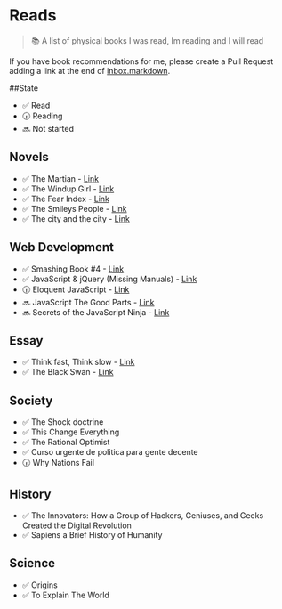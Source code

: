 # Reads

> :books: A list of physical books I was read, Im reading and I will read

If you have book recommendations for me, please create a Pull Request adding a link at the end of [inbox.markdown](https://github.com/BalbuenaJuan/Books/blob/master/inbox.markdown).

##State

- :white_check_mark: Read
- :clock630: Reading
- :soon: Not started

## Novels

- :white_check_mark: The Martian - [Link](http://www.amazon.com/Martian-Novel-Andy-Weir/dp/0804139024/ref=tmm_hrd_swatch_0?_encoding=UTF8&qid=1458993845&sr=8-2)
- :white_check_mark: The Windup Girl - [Link](http://www.amazon.com/Windup-Girl-Paolo-Bacigalupi/dp/1597801577/ref=tmm_hrd_swatch_0?_encoding=UTF8&qid=1458993930&sr=1-1)
- :white_check_mark: The Fear Index - [Link](http://www.amazon.com/Fear-Index-Robert-Harris/dp/0307948110/ref=tmm_pap_swatch_0?_encoding=UTF8&qid=1458994005&sr=1-1)
- :white_check_mark: The Smileys People - [Link](http://www.amazon.com/Smileys-People-George-Smiley-Novel/dp/014311977X/ref=sr_1_1?s=books&ie=UTF8&qid=1458994121&sr=1-1&keywords=The+Smiley+people)
- :white_check_mark: The city and the city - [Link](http://www.amazon.com/City-Random-House-Readers-Circle/dp/034549752X/ref=sr_1_1?s=books&ie=UTF8&qid=1458994170&sr=1-1&keywords=the+city+and+the+city)

## Web Development

- :white_check_mark: Smashing Book #4 - [Link](https://shop.smashingmagazine.com/products/smashing-book-4-ebooks)
- :white_check_mark: JavaScript & jQuery (Missing Manuals) - [Link](http://www.amazon.com/JavaScript-jQuery-Missing-Manual-Manuals/dp/1491947071/ref=sr_1_1?ie=UTF8&qid=1458994376&sr=8-1&keywords=javascript+and+jquery+the+missing+manual)
- :clock630: Eloquent JavaScript - [Link](http://www.amazon.com/Eloquent-JavaScript-Modern-Introduction-Programming/dp/1593275846/ref=sr_1_1?s=books&ie=UTF8&qid=1458994409&sr=1-1&keywords=eloquent+javascript)
- :soon: JavaScript The Good Parts - [Link](http://www.amazon.com/JavaScript-Good-Parts-Douglas-Crockford/dp/0596517742/ref=sr_1_1?s=books&ie=UTF8&qid=1458994450&sr=1-1&keywords=javascript+the+good+parts)
- :soon: Secrets of the JavaScript Ninja - [Link](http://www.amazon.com/Secrets-JavaScript-Ninja-John-Resig/dp/1617292850/ref=sr_1_1?s=books&ie=UTF8&qid=1458994488&sr=1-1&keywords=ninja+javascript)

## Essay

- :white_check_mark: Think fast, Think slow - [Link](http://www.amazon.com/Thinking-Fast-Slow-Daniel-Kahneman/dp/0374275637/ref=tmm_hrd_swatch_0?_encoding=UTF8&qid=1458994704&sr=1-1)
- :white_check_mark: The Black Swan - [Link](http://www.amazon.com/Black-Swan-Impact-Improbable-Incerto/dp/1400063515/ref=tmm_hrd_swatch_0?_encoding=UTF8&qid=1458994745&sr=1-1)

## Society

- :white_check_mark: The Shock doctrine
- :white_check_mark: This Change Everything
- :white_check_mark: The Rational Optimist
- :white_check_mark: Curso urgente de politica para gente decente
- :clock630: Why Nations Fail

## History
- :white_check_mark: The Innovators: How a Group of Hackers, Geniuses, and Geeks Created the Digital Revolution
- :white_check_mark: Sapiens a Brief History of Humanity

## Science

- :white_check_mark: Origins
- :white_check_mark: To Explain The World
